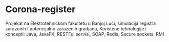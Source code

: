 # Corona-register
Projekat na Elektrotehnickom fakultetu u Banjoj Luci, simulacija registra zarazenih i potencijalno zarazenih gradjana,
Koristene tehnologije i koncepti: Java, JavaFX, RESTFul servisi, SOAP, Redis, Secure sockets, RMI
